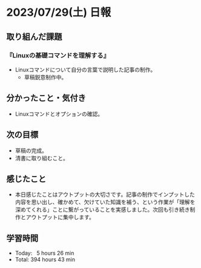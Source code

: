 # 2023/07/29(土) 日報

## 取り組んだ課題
### 『Linuxの基礎コマンドを理解する』
- Linuxコマンドについて自分の言葉で説明した記事の制作。
  - 草稿鋭意制作中。


## 分かったこと・気付き
- Linuxコマンドとオプションの確認。


## 次の目標
- 草稿の完成。
- 清書に取り組むこと。


## 感じたこと
- 本日感じたことはアウトプットの大切さです。記事の制作でインプットした内容を思い出し、確かめて、欠けていた知識を補う、という作業が「理解を深めてくれる」ことに繋がっていることを実感しました。次回も引き続き制作とアウトプットに集中します。


## 学習時間
- Today:&nbsp;&nbsp; 5 hours 26 min
- Total: 394 hours 43 min
